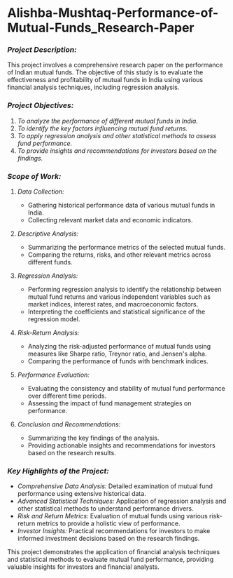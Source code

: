 # Alishba-Mushtaq-Performance-of-Mutual-Funds_Research-Paper
### *Project Description:*

This project involves a comprehensive research paper on the performance of Indian mutual funds. The objective of this study is to evaluate the effectiveness and profitability of mutual funds in India using various financial analysis techniques, including regression analysis.

### *Project Objectives:*

1. *To analyze the performance of different mutual funds in India.*
2. *To identify the key factors influencing mutual fund returns.*
3. *To apply regression analysis and other statistical methods to assess fund performance.*
4. *To provide insights and recommendations for investors based on the findings.*

### *Scope of Work:*

1. *Data Collection:*
   - Gathering historical performance data of various mutual funds in India.
   - Collecting relevant market data and economic indicators.

2. *Descriptive Analysis:*
   - Summarizing the performance metrics of the selected mutual funds.
   - Comparing the returns, risks, and other relevant metrics across different funds.

3. *Regression Analysis:*
   - Performing regression analysis to identify the relationship between mutual fund returns and various independent variables such as market indices, interest rates, and macroeconomic factors.
   - Interpreting the coefficients and statistical significance of the regression model.

4. *Risk-Return Analysis:*
   - Analyzing the risk-adjusted performance of mutual funds using measures like Sharpe ratio, Treynor ratio, and Jensen's alpha.
   - Comparing the performance of funds with benchmark indices.

5. *Performance Evaluation:*
   - Evaluating the consistency and stability of mutual fund performance over different time periods.
   - Assessing the impact of fund management strategies on performance.

6. *Conclusion and Recommendations:*
   - Summarizing the key findings of the analysis.
   - Providing actionable insights and recommendations for investors based on the research results.

### *Key Highlights of the Project:*

- *Comprehensive Data Analysis:* Detailed examination of mutual fund performance using extensive historical data.
- *Advanced Statistical Techniques:* Application of regression analysis and other statistical methods to understand performance drivers.
- *Risk and Return Metrics:* Evaluation of mutual funds using various risk-return metrics to provide a holistic view of performance.
- *Investor Insights:* Practical recommendations for investors to make informed investment decisions based on the research findings.

This project demonstrates the application of financial analysis techniques and statistical methods to evaluate mutual fund performance, providing valuable insights for investors and financial analysts.
